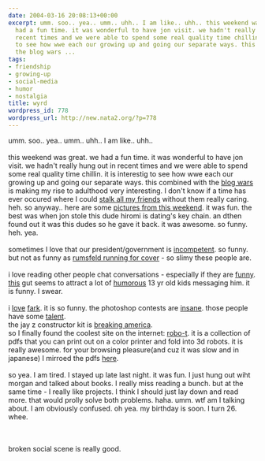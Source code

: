 ```yaml
---
date: 2004-03-16 20:08:13+00:00
excerpt: umm. soo.. yea.. umm.. uhh.. I am like.. uhh.. this weekend was great. we
  had a fun time. it was wonderful to have jon visit. we hadn't really hung out in
  recent times and we were able to spend some real quality time chillin. it is interestig
  to see how wwe each our growing up and going our separate ways. this combined with
  the blog wars ...
tags:
- friendship
- growing-up
- social-media
- humor
- nostalgia
title: wyrd
wordpress_id: 778
wordpress_url: http://new.nata2.org/?p=778
---
```


umm. soo.. yea.. umm.. uhh.. I am like.. uhh.. <br/><br/>this weekend was great. we had a fun time. it was wonderful to have jon visit. we hadn't really hung out in recent times and we were able to spend some real quality time chillin. it is interestig to see how wwe each our growing up and going our separate ways. this combined with the <a href="http://coollame.org/bushkerry.php">blog wars</a> is making my rise to adulthood very interesting. I don't know if a time has ever occured where I could <a href="http://blogs.nata2.org">stalk all my friends</a> without them really caring. heh. so anyway.. here are some <a href="https://web.archive.org/web/20030814003134/http://www.nata2.info//?path=pictures%2Fevents%2Farthistory_bday_party_04">pictures from this weekend</a>. it was fun. the best was when jon stole this dude hiromi is dating's key chain. an dthen found out it was this dudes so he gave it back. it was awesome. so funny. heh. yea. <br/><br/>sometimes I love that our president/government is <a href="http://war.watership.org/link.php?lid=1890">incompetent</a>. so funny. but not as funny as <a href="https://web.archive.org/web/20030814003134/http://www.nata2.info//war/rumsfeld_deny_iraq_threat.wmv">rumsfeld running for cover</a> - so slimy these people are. <br/><br/>i love reading other people chat conversations - especially if they are <a href="http://www.bash.org">funny</a>. <a href="http://sylloge.typepad.com/questions/">this</a> gut seems to attract a lot of <a href="http://sylloge.com/misc_bin/SweetRoxy215.html">humorous</a> 13 yr old kids messaging him. it is funny. I swear. <br/><br/>i <a href="http://www.totalfark.com">love</a> <a href="http://www.fark.com">fark</a>. it is so funny. the photoshop contests are <a href="http://forums.fark.com/cgi/fark/comments.pl?IDLink=869629">insane</a>. those people have some <a href="http://www.hpphoto.com/servlet/LinkPhoto?GUID=5ced33a9-7be5-6776-e2e2-7d5f3c775fa4&amp;size=">talent</a>. <br/> the jay z constructor kit is <a href="http://www.jay-zeezer.com/">breaking america</a>.<br/>so I finally found the coolest site on the internet: <a href="http://www.robo-t.com">robo-t</a>. it is a collection of pdfs that you can print out on a color printer and fold into 3d robots. it is really awesome. for your browsing pleasure(and cuz it was slow and in japanese) I mirroed the pdfs <a href="https://web.archive.org/web/20030814003134/http://www.nata2.info//?path=humor%2Fpdf%2Frobo-t.com">here</a>. <br/><br/>so yea. I am tired. I stayed up late last night. it was fun. I just hung out wiht morgan and talked about books. I really miss reading a bunch. but at the same time - I really like projects. I think I should just lay down and read more. that would prolly solve both problems. haha. umm. wtf am I talking about. I am obviously confused. oh yea. my birthday is soon. I turn 26. whee.


<br/><br/>broken social scene is really good.
